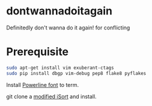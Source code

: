 # dontwannadoitagain
Definitedly don't wanna do it again! for conflicting

# Prerequisite
```bash
sudo apt-get install vim exuberant-ctags
sudo pip install dbgp vim-debug pep8 flake8 pyflakes
```

Install [Powerline font](https://github.com/powerline/fonts) to term.

git clone a [modified iSort](https://github.com/ULHI-xin/isort) and install.
